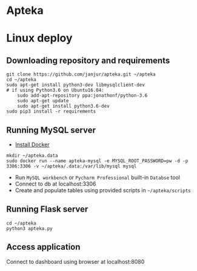 # Apteka

# Linux deploy

## Downloading repository and requirements

```
git clone https://github.com/janjur/apteka.git ~/apteka
cd ~/apteka
sudo apt-get install python3-dev libmysqlclient-dev
# if using Python3.6 on Ubuntu16.04:
    sudo add-apt-repository ppa:jonathonf/python-3.6
    sudo apt-get update
    sudo apt-get install python3.6-dev
sudo pip3 install -r requirements
```

## Running MySQL server

* [Install Docker](https://docs.docker.com/engine/installation/linux/docker-ce/ubuntu/)
```
mkdir ~/apteka.data
sudo docker run --name apteka-mysql -e MYSQL_ROOT_PASSWORD=pw -d -p 3306:3306 -v ~/apteka/.data:/var/lib/mysql mysql
```
* Run `MySQL workbench` or `Pycharm Professional` built-in `Databse` tool
* Connect to db at localhost:3306 
* Create and populate tables using provided scripts in `~/apteka/scripts`

## Running Flask server

```
cd ~/apteka
python3 apteka.py
```

## Access application

Connect to dashboard using browser at localhost:8080
